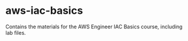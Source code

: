 # aws-iac-basics
Contains the materials for the AWS Engineer IAC Basics course, including lab files.
